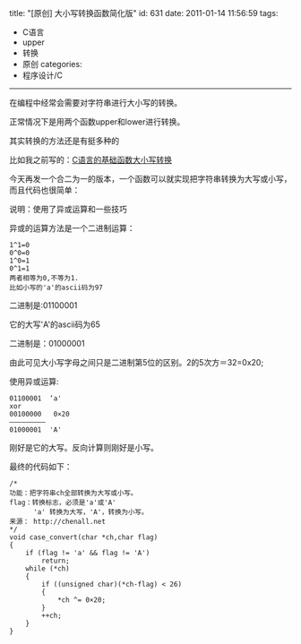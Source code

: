 title: "[原创] 大小写转换函数简化版"
id: 631
date: 2011-01-14 11:56:59
tags: 
- C语言
- upper
- 转换
- 原创
categories: 
- 程序设计/C
---

在编程中经常会需要对字符串进行大小写的转换。

正常情况下是用两个函数upper和lower进行转换。

其实转换的方法还是有挺多种的

比如我之前写的：[C语言的基础函数大小写转换](/post/c_upper/)

今天再发一个合二为一的版本，一个函数可以就实现把字符串转换为大写或小写，而且代码也很简单：

说明：使用了异或运算和一些技巧

异或的运算方法是一个二进制运算：

    1^1=0
    0^0=0
    1^0=1
    0^1=1
    两者相等为0,不等为1.
    比如小写的'a'的ascii码为97

二进制是:01100001

它的大写'A'的ascii码为65

二进制是：01000001

由此可见大小写字母之间只是二进制第5位的区别。2的5次方＝32=0x20;

使用异或运算:

    01100001  ‘a'
    xor
    00100000   0×20
    —————————
    01000001  'A'

刚好是它的大写。反向计算则刚好是小写。

最终的代码如下：

```
/*
功能：把字符串ch全部转换为大写或小写。
flag：转换标志，必须是'a'或'A'
      'a' 转换为大写，'A'，转换为小写。
来源： http://chenall.net
*/
void case_convert(char *ch,char flag)
{
    if (flag != 'a' && flag != 'A')
        return;
    while (*ch)
    {
        if ((unsigned char)(*ch-flag) < 26)
        {
            *ch ^= 0×20;
        }
        ++ch;
    }
}
```